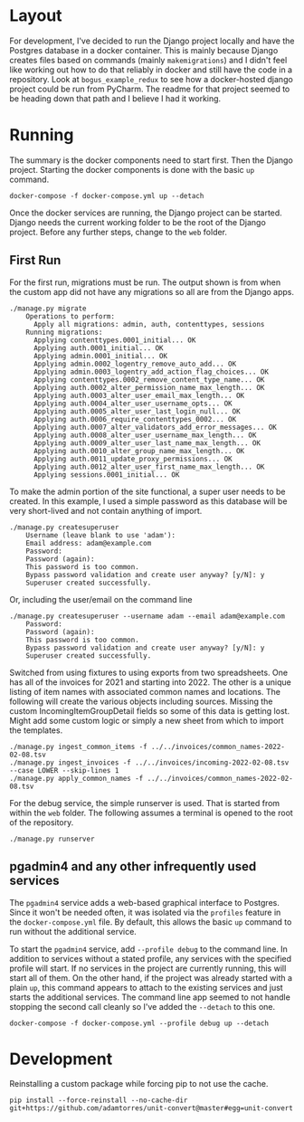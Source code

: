 # Layout

For development, I've decided to run the Django project locally and have the Postgres database in a docker container.
This is mainly because Django creates files based on commands (mainly `makemigrations`) and I didn't feel like working
out how to do that reliably in docker and still have the code in a repository.  Look at `bogus_example_redux` to see how a docker-hosted django project could be run from PyCharm.  The readme for that project seemed to be heading down that path and I believe I had it working.


# Running

The summary is the docker components need to start first.  Then the Django project.  Starting the docker components is
done with the basic `up` command.

```
docker-compose -f docker-compose.yml up --detach
```

Once the docker services are running, the Django project can be started.  Django needs the current working folder to be
the root of the Django project.  Before any further steps, change to the `web` folder.

## First Run

For the first run, migrations must be run.  The output shown is from when the custom app did not have any migrations so
all are from the Django apps.

```
./manage.py migrate
    Operations to perform:
      Apply all migrations: admin, auth, contenttypes, sessions
    Running migrations:
      Applying contenttypes.0001_initial... OK
      Applying auth.0001_initial... OK
      Applying admin.0001_initial... OK
      Applying admin.0002_logentry_remove_auto_add... OK
      Applying admin.0003_logentry_add_action_flag_choices... OK
      Applying contenttypes.0002_remove_content_type_name... OK
      Applying auth.0002_alter_permission_name_max_length... OK
      Applying auth.0003_alter_user_email_max_length... OK
      Applying auth.0004_alter_user_username_opts... OK
      Applying auth.0005_alter_user_last_login_null... OK
      Applying auth.0006_require_contenttypes_0002... OK
      Applying auth.0007_alter_validators_add_error_messages... OK
      Applying auth.0008_alter_user_username_max_length... OK
      Applying auth.0009_alter_user_last_name_max_length... OK
      Applying auth.0010_alter_group_name_max_length... OK
      Applying auth.0011_update_proxy_permissions... OK
      Applying auth.0012_alter_user_first_name_max_length... OK
      Applying sessions.0001_initial... OK
```

To make the admin portion of the site functional, a super user needs to be created.  In this example, I used a simple 
password as this database will be very short-lived and not contain anything of import.

```
./manage.py createsuperuser
    Username (leave blank to use 'adam'):
    Email address: adam@example.com
    Password:
    Password (again):
    This password is too common.
    Bypass password validation and create user anyway? [y/N]: y
    Superuser created successfully.
```

Or, including the user/email on the command line

```
./manage.py createsuperuser --username adam --email adam@example.com
    Password:
    Password (again):
    This password is too common.
    Bypass password validation and create user anyway? [y/N]: y
    Superuser created successfully.
```

Switched from using fixtures to using exports from two spreadsheets.  One has all of the invoices for 2021 and starting
into 2022.  The other is a unique listing of item names with associated common names and locations.  The following will
create the various objects including sources.
Missing the custom IncomingItemGroupDetail fields so some of this data is getting lost.  Might add some custom logic or
simply a new sheet from which to import the templates.

```
./manage.py ingest_common_items -f ../../invoices/common_names-2022-02-08.tsv
./manage.py ingest_invoices -f ../../invoices/incoming-2022-02-08.tsv --case LOWER --skip-lines 1
./manage.py apply_common_names -f ../../invoices/common_names-2022-02-08.tsv
```

For the debug service, the simple runserver is used.  That is started from within the `web` folder.  The following
assumes a terminal is opened to the root of the repository.

```
./manage.py runserver
```

## pgadmin4 and any other infrequently used services
The `pgadmin4` service adds a web-based graphical interface to Postgres.  Since it won't be needed often, it was
isolated via the `profiles` feature in the `docker-compose.yml` file.  By default, this allows the basic `up` command
to run without the additional service.

To start the `pgadmin4` service, add `--profile debug` to the command line.  In addition to services without a stated
profile, any services with the specified profile will start.  If no services in the project are currently running, this
will start all of them.  On the other hand, if the project was already started with a plain `up`, this command appears
to attach to the existing services and just starts the additional services.  The command line app seemed to not handle
stopping the second call cleanly so I've added the `--detach` to this one.

```
docker-compose -f docker-compose.yml --profile debug up --detach
```


# Development

Reinstalling a custom package while forcing pip to not use the cache.

```
pip install --force-reinstall --no-cache-dir git+https://github.com/adamtorres/unit-convert@master#egg=unit-convert
```
